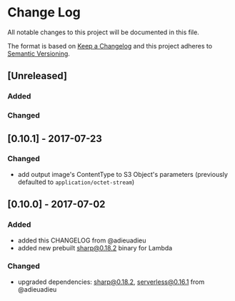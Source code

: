 # Change Log
All notable changes to this project will be documented in this file.

The format is based on [Keep a Changelog](http://keepachangelog.com/)
and this project adheres to [Semantic Versioning](http://semver.org/).


## [Unreleased]
### Added

### Changed


## [0.10.1] - 2017-07-23
### Changed
- add output image's ContentType to S3 Object's parameters (previously defaulted to `application/octet-stream`)


## [0.10.0] - 2017-07-02
### Added
- added this CHANGELOG from @adieuadieu
- added new prebuilt sharp@0.18.2 binary for Lambda

### Changed
- upgraded dependencies: sharp@0.18.2, serverless@0.16.1 from @adieuadieu
